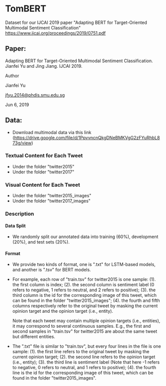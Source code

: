# TomBERT
Dataset for our IJCAI 2019 paper "Adapting BERT for Target-Oriented Multimodal Sentiment Classification"
https://www.ijcai.org/proceedings/2019/0751.pdf

## Paper:
Adapting BERT for Target-Oriented Multimodal Sentiment Classification. Jianfei Yu and Jing Jiang. IJCAI 2019.

Author

Jianfei Yu

jfyu.2014@phdis.smu.edu.sg

Jun 6, 2019

## Data:
- Download multimodal data via this link (https://drive.google.com/file/d/1PpvvncnQkgDNeBMKVgG2zFYuRhbL873g/view)

### Textual Content for Each Tweet

* Under the folder "twitter2015"
* Under the folder "twitter2017"

### Visual Content for Each Tweet

* Under the folder "twitter2015_images"
* Under the folder "twitter2017_images"

### Description

#### Data Split

* We randomly split our annotated data into training (60%), development (20%), and test sets (20%).

#### Format

* We provide two kinds of format, one is ".txt" for LSTM-based models, and another is ".tsv" for BERT models.

* For example, each row of "train.tsv" for twitter2015 is one sample:
  (1). the first column is index;
  (2). the second column is sentiment label (0 refers to negative, 1 refers to neutral, and 2 refers to positive);
  (3). the third column is the id for the corresponding image of this tweet, which can be found in the folder "twitter2015_images";
  (4). the fourth and fifth columns respectively refer to the original tweet by masking the current opinion target and the opinion target (i.e., entity).
  
  Note that each tweet may contain multiple opinion targets (i.e., entities), it may correspond to several continuous samples. E.g., the first and second samples in "train.tsv" for twitter2015 are about the same tweet but different entities.
  
 * The ".txt" file is similar to "train.tsv", but every four lines in the file is one sample:
  (1). the first line refers to the original tweet by masking the current opinion target;
  (2). the second line refers to  the opinion target (i.e., entity);
  (3). the third line is sentiment label (Note that here -1 refers to negative, 0 refers to neutral, and 1 refers to positive);
  (4). the fourth line is the id for the corresponding image of this tweet, which can be found in the folder "twitter2015_images".
